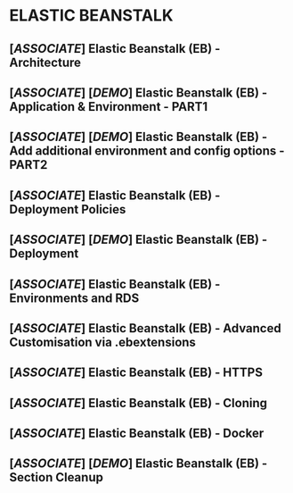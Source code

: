 # ELASTIC BEANSTALK

## [_ASSOCIATE_] Elastic Beanstalk (EB) - Architecture

## [_ASSOCIATE_] [_DEMO_] Elastic Beanstalk (EB) - Application & Environment - PART1

## [_ASSOCIATE_] [_DEMO_] Elastic Beanstalk (EB) - Add additional environment and config options - PART2

## [_ASSOCIATE_] Elastic Beanstalk (EB) - Deployment Policies

## [_ASSOCIATE_] [_DEMO_] Elastic Beanstalk (EB) - Deployment

## [_ASSOCIATE_] Elastic Beanstalk (EB) - Environments and RDS

## [_ASSOCIATE_] Elastic Beanstalk (EB) - Advanced Customisation via .ebextensions

## [_ASSOCIATE_] Elastic Beanstalk (EB) - HTTPS

## [_ASSOCIATE_] Elastic Beanstalk (EB) - Cloning

## [_ASSOCIATE_] Elastic Beanstalk (EB) - Docker

## [_ASSOCIATE_] [_DEMO_] Elastic Beanstalk (EB) - Section Cleanup
